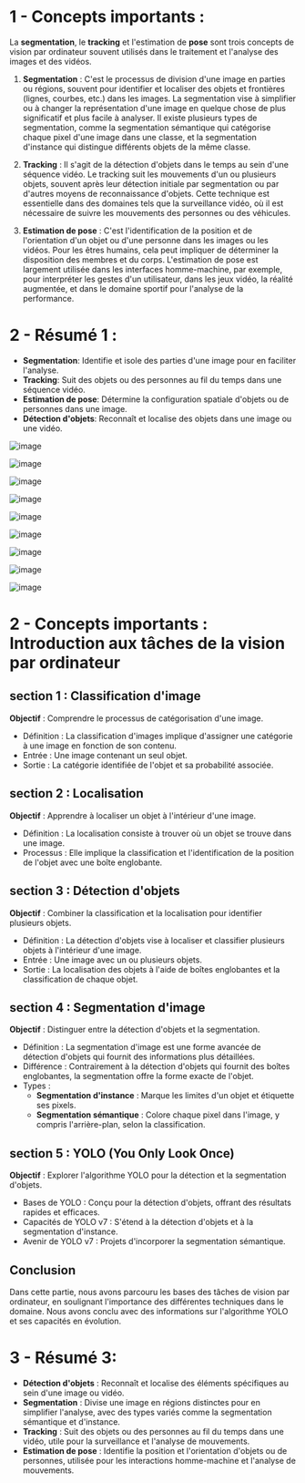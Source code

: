 # 1 - Concepts importants : 

La **segmentation**, le **tracking** et l'estimation de **pose** sont trois concepts de vision par ordinateur souvent utilisés dans le traitement et l'analyse des images et des vidéos.

1. **Segmentation** : C'est le processus de division d'une image en parties ou régions, souvent pour identifier et localiser des objets et frontières (lignes, courbes, etc.) dans les images. La segmentation vise à simplifier ou à changer la représentation d'une image en quelque chose de plus significatif et plus facile à analyser. Il existe plusieurs types de segmentation, comme la segmentation sémantique qui catégorise chaque pixel d'une image dans une classe, et la segmentation d'instance qui distingue différents objets de la même classe.

2. **Tracking** : Il s'agit de la détection d'objets dans le temps au sein d'une séquence vidéo. Le tracking suit les mouvements d'un ou plusieurs objets, souvent après leur détection initiale par segmentation ou par d'autres moyens de reconnaissance d'objets. Cette technique est essentielle dans des domaines tels que la surveillance vidéo, où il est nécessaire de suivre les mouvements des personnes ou des véhicules.

3. **Estimation de pose** : C'est l'identification de la position et de l'orientation d'un objet ou d'une personne dans les images ou les vidéos. Pour les êtres humains, cela peut impliquer de déterminer la disposition des membres et du corps. L'estimation de pose est largement utilisée dans les interfaces homme-machine, par exemple, pour interpréter les gestes d'un utilisateur, dans les jeux vidéo, la réalité augmentée, et dans le domaine sportif pour l'analyse de la performance.

# 2 - Résumé 1 : 

- **Segmentation**: Identifie et isole des parties d'une image pour en faciliter l'analyse.
- **Tracking**: Suit des objets ou des personnes au fil du temps dans une séquence vidéo.
- **Estimation de pose**: Détermine la configuration spatiale d'objets ou de personnes dans une image.
- **Détection d'objets**: Reconnaît et localise des objets dans une image ou une vidéo.


![image](https://github.com/hrhouma/YOLO-2/assets/10111526/2bdde992-7f39-4bf6-b2b0-04147e511715)

![image](https://github.com/hrhouma/YOLO-2/assets/10111526/0b2ff9b4-f61d-4a1d-a9f8-ad5f517add49)

![image](https://github.com/hrhouma/YOLO-2/assets/10111526/84664b61-e17a-451b-8c28-176ab6bb1691)

![image](https://github.com/hrhouma/YOLO-2/assets/10111526/b617002a-5ca5-4c68-bbbf-cdf469740d4d)

![image](https://github.com/hrhouma/YOLO-2/assets/10111526/86ec70af-ad1b-47e8-aa38-5ec66b40ee96)

![image](https://github.com/hrhouma/YOLO-2/assets/10111526/4c89d3d8-12a7-4e4d-ab8e-f16726813b40)

![image](https://github.com/hrhouma/YOLO-2/assets/10111526/e6b52b86-319a-406c-ab6c-5f6aa8c34321)

![image](https://github.com/hrhouma/YOLO-2/assets/10111526/6f115b09-765a-417b-b32b-0797a4234d62)

![image](https://github.com/hrhouma/YOLO-2/assets/10111526/450b74da-094a-422f-a07f-5396778cd715)

# 2 - Concepts importants : Introduction aux tâches de la vision par ordinateur

## section 1 : Classification d'image
**Objectif** : Comprendre le processus de catégorisation d'une image.
- Définition : La classification d'images implique d'assigner une catégorie à une image en fonction de son contenu.
- Entrée : Une image contenant un seul objet.
- Sortie : La catégorie identifiée de l'objet et sa probabilité associée.

## section 2 : Localisation
**Objectif** : Apprendre à localiser un objet à l'intérieur d'une image.
- Définition : La localisation consiste à trouver où un objet se trouve dans une image.
- Processus : Elle implique la classification et l'identification de la position de l'objet avec une boîte englobante.

## section 3 : Détection d'objets
**Objectif** : Combiner la classification et la localisation pour identifier plusieurs objets.
- Définition : La détection d'objets vise à localiser et classifier plusieurs objets à l'intérieur d'une image.
- Entrée : Une image avec un ou plusieurs objets.
- Sortie : La localisation des objets à l'aide de boîtes englobantes et la classification de chaque objet.

## section 4 : Segmentation d'image
**Objectif** : Distinguer entre la détection d'objets et la segmentation.
- Définition : La segmentation d'image est une forme avancée de détection d'objets qui fournit des informations plus détaillées.
- Différence : Contrairement à la détection d'objets qui fournit des boîtes englobantes, la segmentation offre la forme exacte de l'objet.
- Types : 
  - **Segmentation d'instance** : Marque les limites d'un objet et étiquette ses pixels.
  - **Segmentation sémantique** : Colore chaque pixel dans l'image, y compris l'arrière-plan, selon la classification.

## section 5 : YOLO (You Only Look Once)
**Objectif** : Explorer l'algorithme YOLO pour la détection et la segmentation d'objets.
- Bases de YOLO : Conçu pour la détection d'objets, offrant des résultats rapides et efficaces.
- Capacités de YOLO v7 : S'étend à la détection d'objets et à la segmentation d'instance.
- Avenir de YOLO v7 : Projets d'incorporer la segmentation sémantique.

## Conclusion
Dans cette partie, nous avons parcouru les bases des tâches de vision par ordinateur, en soulignant l'importance des différentes techniques dans le domaine. Nous avons conclu avec des informations sur l'algorithme YOLO et ses capacités en évolution.

# 3 - Résumé 3: 

- **Détection d'objets** : Reconnaît et localise des éléments spécifiques au sein d'une image ou vidéo.
- **Segmentation** : Divise une image en régions distinctes pour en simplifier l'analyse, avec des types variés comme la segmentation sémantique et d'instance.
- **Tracking** : Suit des objets ou des personnes au fil du temps dans une vidéo, utile pour la surveillance et l'analyse de mouvements.
- **Estimation de pose** : Identifie la position et l'orientation d'objets ou de personnes, utilisée pour les interactions homme-machine et l'analyse de mouvements.

